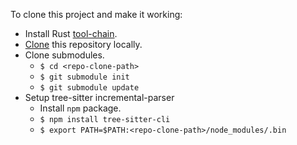 To clone this project and make it working:

* Install Rust [tool-chain][rust].
* [Clone][git-clone] this repository locally.
* Clone submodules.
  * `$ cd <repo-clone-path>`
  * `$ git submodule init`
  * `$ git submodule update`
* Setup tree-sitter incremental-parser
  * Install `npm` package.
  * `$ npm install tree-sitter-cli`
  * `$ export PATH=$PATH:<repo-clone-path>/node_modules/.bin`

[rust]: https://www.rust-lang.org/tools/install
[git-clone]: https://docs.github.com/en/github/creating-cloning-and-archiving-repositories/cloning-a-repository
